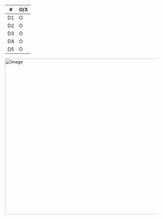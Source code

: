 |#|O/X|
|--|--|
|D1|O|
|D2|O|
|D3|O|
|D4|O|
|D5|O|

<img width="1065" height="514" alt="image" src="https://github.com/user-attachments/assets/9b7a3f76-f01f-4cae-8e07-19f0c0060baf" />
